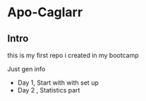 # Apo-Caglarr

## Intro 
this is my first repo i created in my bootcamp </b>

Just gen info

  - Day 1, Start with with set up
  - Day 2 , Statistics part
